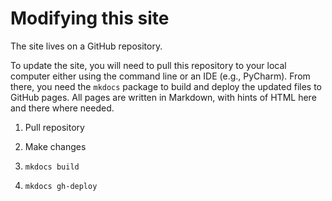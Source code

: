 # Modifying this site

The site lives on a GitHub repository.

To update the site, you will need to pull this repository to your local computer either using the command line or an IDE (e.g., PyCharm).
From there, you need the `mkdocs` package to build and deploy the updated files to GitHub pages. All pages are written in Markdown, with hints of HTML here and there where needed.

1. Pull repository 

1. Make changes

1. `mkdocs build`

1. `mkdocs gh-deploy`